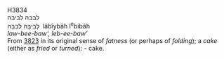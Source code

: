 <body>
  <p>H3834<br>  לבבה    לביבה  <br> לָבִיבָּה  לְבִבָה  ‎  lâbı̂ybâh  l<sup>e</sup>bibâh  <br><i>law-bee-baw‘,</i> <i>leb-ee-baw‘ </i><br>From <a href="h3823.htm">3823</a> in its original sense of <i>fatness</i> (or perhaps of <i>folding</i>); a <i>cake</i> (either as <i>fried</i> or <i>turned</i>): - cake.<br></p>
 </body>